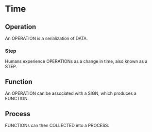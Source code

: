 # Time

## Operation

An OPERATION is a serialization of DATA.

### Step

Humans experience OPERATIONs as a change in time, also known as a STEP.

## Function

An OPERATION can be associated with a SIGN, which produces a FUNCTION. 

## Process

FUNCTIONs can then COLLECTED into a PROCESS.
